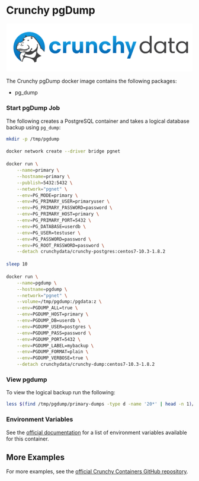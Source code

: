 # Crunchy pgDump

![](https://raw.githubusercontent.com/CrunchyData/crunchy-containers/master/images/crunchy_logo.png)

The Crunchy pgDump docker image contains the following packages:

* pg_dump

### Start pgDump Job

The following creates a PostgreSQL container and takes a logical database backup using `pg_dump`:

```bash
mkdir -p /tmp/pgdump

docker network create --driver bridge pgnet

docker run \
    --name=primary \
    --hostname=primary \
    --publish=5432:5432 \
    --network="pgnet" \
    --env=PG_MODE=primary \
    --env=PG_PRIMARY_USER=primaryuser \
    --env=PG_PRIMARY_PASSWORD=password \
    --env=PG_PRIMARY_HOST=primary \
    --env=PG_PRIMARY_PORT=5432 \
    --env=PG_DATABASE=userdb \
    --env=PG_USER=testuser \
    --env=PG_PASSWORD=password \
    --env=PG_ROOT_PASSWORD=password \
    --detach crunchydata/crunchy-postgres:centos7-10.3-1.8.2

sleep 10

docker run \
    --name=pgdump \
    --hostname=pgdump \
    --network="pgnet" \
    --volume=/tmp/pgdump:/pgdata:z \
    --env=PGDUMP_ALL=true \
    --env=PGDUMP_HOST=primary \
    --env=PGDUMP_DB=userdb \
    --env=PGDUMP_USER=postgres \
    --env=PGDUMP_PASS=password \
    --env=PGDUMP_PORT=5432 \
    --env=PGDUMP_LABEL=mybackup \
    --env=PGDUMP_FORMAT=plain \
    --env=PGDUMP_VERBOSE=true \
    --detach crunchydata/crunchy-dump:centos7-10.3-1.8.2
```

### View pgdump

To view the logical backup run the following:

```bash
less $(find /tmp/pgdump/primary-dumps -type d -name '20*' | head -n 1)/pgdumpall.sql
```

### Environment Variables

See the [official documentation](https://github.com/CrunchyData/crunchy-containers/blob/master/docs/containers.adoc#crunchy-pgdump) for a list of environment variables available for this container.

## More Examples

For more examples, see the [official Crunchy Containers GitHub repository](https://github.com/CrunchyData/crunchy-containers/tree/master/examples/docker).
